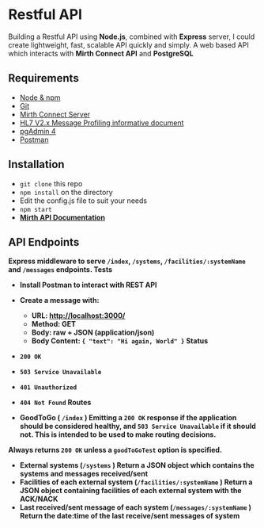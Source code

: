 # Restful API
Building a Restful API using **Node.js**, combined with **Express** server, I could create lightweight, fast, scalable API quickly and simply. 
A web based API which interacts with **Mirth Connect API** and **PostgreSQL**


## Requirements
- [Node & npm](https://nodejs.org/en/)
- [Git](https://www.robinwieruch.de/git-essential-commands)
- [Mirth Connect Server](https://www.nextgen.com/products-and-services/NextGen-Connect-Integration-Engine-Downloads)
- [HL7 V2.x Message Profiling informative document](https://www.hl7.org/implement/standards/product_brief.cfm?product_id=244)
- [pgAdmin 4](https://www.pgadmin.org/download/)
- [Postman](https://www.getpostman.com/)

## Installation
-  `git clone` this repo
- `npm install` on the directory
-  Edit the config.js file to suit your needs
-  `npm start`
-  [<b>Mirth API Documentation<b>](https://bridge.nextgen.com/media/3244/NextGen%20Connect%203.7%20User%20Guide.pdf)


## API Endpoints
Express middleware to serve `/index`, `/systems`, `/facilities/:systemName` and `/messages` endpoints.
<b>Tests</b>

- Install **Postman** to interact with REST API
-   Create a message with:
    -   URL:  [http://localhost:3000/](http://localhost:3000/)
    -   Method: GET
    -   Body: raw + JSON (application/json)
    -   Body Content:  `{ "text": "Hi again, World" }`
<b>Status<b>

- `200 OK`
- `503 Service Unavailable`
- `401 Unauthorized`
- `404 Not Found`
<b>Routes</b>

- GoodToGo ( `/index` )
Emitting a  `200 OK`  response if the application should be considered healthy, and  `503 Service Unavailable`  if it should not. This is intended to be used to make routing decisions.

Always returns  `200 OK`  unless a  `goodToGoTest`  option is specified.

- External systems (`/systems` )
Return a JSON object which contains the systems and messages received/sent
- Facilities of each external system (`/facilities/:systemName` )
Return a JSON object containing facilities of each external system with the ACK/NACK 
- Last received/sent message of each system  (`/messages/:systemName` )
Return the date:time of the last receive/sent messages of system
